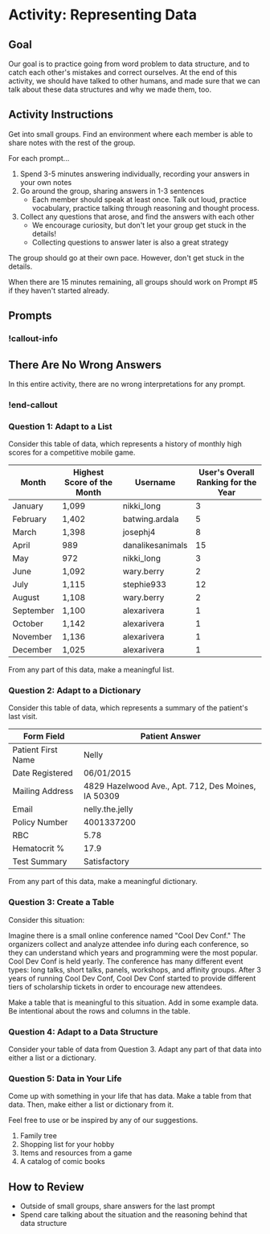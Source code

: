 # Activity: Representing Data

<!-- Can be async -->
<!-- Preferred synchronous -->
<!-- Ideal Format: Small groups -->

## Goal

Our goal is to practice going from word problem to data structure, and to catch each other's mistakes and correct ourselves. At the end of this activity, we should have talked to other humans, and made sure that we can talk about these data structures and why we made them, too.

## Activity Instructions

Get into small groups. Find an environment where each member is able to share notes with the rest of the group.

For each prompt...

1. Spend 3-5 minutes answering individually, recording your answers in your own notes
1. Go around the group, sharing answers in 1-3 sentences
   - Each member should speak at least once. Talk out loud, practice vocabulary, practice talking through reasoning and thought process.
1. Collect any questions that arose, and find the answers with each other
   - We encourage curiosity, but don't let your group get stuck in the details!
   - Collecting questions to answer later is also a great strategy

The group should go at their own pace. However, don't get stuck in the details.

When there are 15 minutes remaining, all groups should work on Prompt #5 if they haven't started already.

## Prompts

### !callout-info

## There Are No Wrong Answers

In this entire activity, there are no wrong interpretations for any prompt.

### !end-callout

### Question 1: Adapt to a List

Consider this table of data, which represents a history of monthly high scores for a competitive mobile game.

| Month     | Highest Score of the Month | Username         | User's Overall Ranking for the Year |
| --------- | -------------------------- | ---------------- | ----------------------------------- |
| January   | 1,099                      | nikki_long       | 3                                   |
| February  | 1,402                      | batwing.ardala   | 5                                   |
| March     | 1,398                      | josephj4         | 8                                   |
| April     | 989                        | danalikesanimals | 15                                  |
| May       | 972                        | nikki_long       | 3                                   |
| June      | 1,092                      | wary.berry       | 2                                   |
| July      | 1,115                      | stephie933       | 12                                  |
| August    | 1,108                      | wary.berry       | 2                                   |
| September | 1,100                      | alexarivera      | 1                                   |
| October   | 1,142                      | alexarivera      | 1                                   |
| November  | 1,136                      | alexarivera      | 1                                   |
| December  | 1,025                      | alexarivera      | 1                                   |

From any part of this data, make a meaningful list.

### Question 2: Adapt to a Dictionary

Consider this table of data, which represents a summary of the patient's last visit.

| Form Field         | Patient Answer                                      |
| ------------------ | --------------------------------------------------- |
| Patient First Name | Nelly                                               |
| Date Registered    | 06/01/2015                                          |
| Mailing Address    | 4829 Hazelwood Ave., Apt. 712, Des Moines, IA 50309 |
| Email              | nelly.the.jelly                                     |
| Policy Number      | 4001337200                                          |
| RBC                | 5.78                                                |
| Hematocrit %       | 17.9                                                |
| Test Summary       | Satisfactory                                        |

From any part of this data, make a meaningful dictionary.

### Question 3: Create a Table

Consider this situation:

Imagine there is a small online conference named "Cool Dev Conf." The organizers collect and analyze attendee info during each conference, so they can understand which years and programming were the most popular. Cool Dev Conf is held yearly. The conference has many different event types: long talks, short talks, panels, workshops, and affinity groups. After 3 years of running Cool Dev Conf, Cool Dev Conf started to provide different tiers of scholarship tickets in order to encourage new attendees.

Make a table that is meaningful to this situation. Add in some example data. Be intentional about the rows and columns in the table.

### Question 4: Adapt to a Data Structure

Consider your table of data from Question 3. Adapt any part of that data into either a list or a dictionary.

### Question 5: Data in Your Life

Come up with something in your life that has data. Make a table from that data. Then, make either a list or dictionary from it.

Feel free to use or be inspired by any of our suggestions.

1. Family tree
1. Shopping list for your hobby
1. Items and resources from a game
1. A catalog of comic books

## How to Review

- Outside of small groups, share answers for the last prompt
- Spend care talking about the situation and the reasoning behind that data structure
